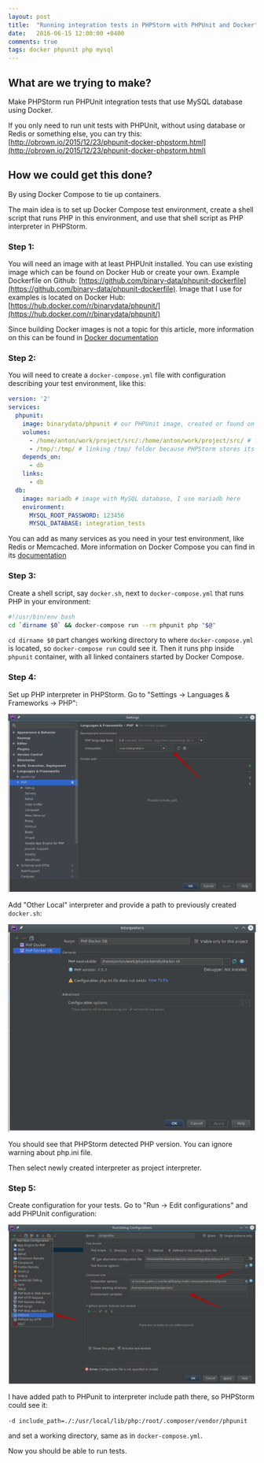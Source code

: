 ```yaml
---
layout: post
title:  "Running integration tests in PHPStorm with PHPUnit and Docker"
date:   2016-06-15 12:00:00 +0400
comments: true
tags: docker phpunit php mysql
---
```

## What are we trying to make?
Make PHPStorm run PHPUnit integration tests that use MySQL database using Docker.

If you only need to run unit tests with PHPUnit, without using database or Redis or something else, you can try this: [http://obrown.io/2015/12/23/phpunit-docker-phpstorm.html](http://obrown.io/2015/12/23/phpunit-docker-phpstorm.html)

## How we could get this done?
By using Docker Compose to tie up containers.

The main idea is to set up Docker Compose test environment, create a shell script that runs PHP in this environment, and use that shell script as PHP interpreter in PHPStorm.

### Step 1:
You will need an image with at least PHPUnit installed. You can use existing image which can be found on Docker Hub or create your own. Example Dockerfile on Github: [https://github.com/binary-data/phpunit-dockerfile](https://github.com/binary-data/phpunit-dockerfile). Image that I use for examples is located on Docker Hub: [https://hub.docker.com/r/binarydata/phpunit/](https://hub.docker.com/r/binarydata/phpunit/)

Since building Docker images is not a topic for this article, more information on this can be found in [Docker documentation](https://docs.docker.com/engine/reference/builder/)

### Step 2:
You will need to create a `docker-compose.yml` file with configuration describing your test environment, like this:

```yaml
version: '2'
services:
  phpunit:
    image: binarydata/phpunit # our PHPUnit image, created or found on Docker Hub
    volumes:
      - /home/anton/work/project/src/:/home/anton/work/project/src/ # folder where project resides
      - /tmp/:/tmp/ # linking /tmp/ folder because PHPStorm stores its stuff there
    depends_on:
      - db
    links:
      - db
  db:
    image: mariadb # image with MySQL database, I use mariadb here
    environment:
      MYSQL_ROOT_PASSWORD: 123456
      MYSQL_DATABASE: integration_tests
```

You can add as many services as you need in your test environment, like Redis or Memcached. More information on Docker Compose you can find in its [documentation](https://docs.docker.com/compose/overview/)

### Step 3:
Create a shell script, say `docker.sh`, next to `docker-compose.yml` that runs PHP in your environment:

```bash
#!/usr/bin/env bash
cd `dirname $0` && docker-compose run --rm phpunit php "$@"
```

`cd dirname $0` part changes working directory to where `docker-compose.yml` is located, so `docker-compose run` could see it. Then it runs php inside `phpunit` container, with all linked containers started by Docker Compose.

### Step 4:
Set up PHP interpreter in PHPStorm. Go to "Settings -> Languages & Frameworks -> PHP":

<a href="#" data-featherlight="/images/2016-06/add_interpreter.png">![Add interpreter](/images/2016-06/add_interpreter.png)</a>

Add "Other Local" interpreter and provide a path to previously created `docker.sh`:

<a href="#" data-featherlight="/images/2016-06/set_interpreter.png">![Set interpreter](/images/2016-06/set_interpreter.png)</a>

You should see that PHPStorm detected PHP version. You can ignore warning about php.ini file.

Then select newly created interpreter as project interpreter.

### Step 5:
Create configuration for your tests. Go to "Run -> Edit configurations" and add PHPUnit configuration:

<a href="#" data-featherlight="/images/2016-06/create_configuration.png">![Create configuration](/images/2016-06/create_configuration.png)</a>

I have added path to PHPunit to interpreter include path there, so PHPStorm could see it:

```-d include_path=./:/usr/local/lib/php:/root/.composer/vendor/phpunit```

and set a working directory, same as in `docker-compose.yml`.

Now you should be able to run tests.
